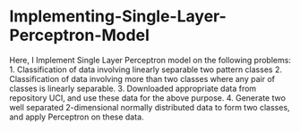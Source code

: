 # Implementing-Single-Layer-Perceptron-Model

Here, I Implement Single Layer Perceptron model on the following problems:
    1. Classification of data involving linearly separable two pattern classes
    2. Classification of data involving more than two classes where any pair of classes is linearly separable.
    3. Downloaded appropriate data from repository UCI, and use these data for the above purpose.
    4. Generate two well separated 2-dimensional normally distributed data to form two classes, and apply Perceptron on these data.   
